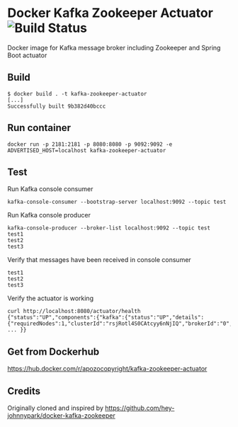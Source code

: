 Docker Kafka Zookeeper Actuator ![Build Status](https://travis-ci.org/apozo-copyright/docker-kafka-zookeeper-actuator.svg?branch=master)
===============================
Docker image for Kafka message broker including Zookeeper and Spring Boot actuator

Build
-----
```
$ docker build . -t kafka-zookeeper-actuator
[...]
Successfully built 9b382d40bccc
```

Run container
-------------
```
docker run -p 2181:2181 -p 8080:8080 -p 9092:9092 -e ADVERTISED_HOST=localhost kafka-zookeeper-actuator
```

Test
----
Run Kafka console consumer
```
kafka-console-consumer --bootstrap-server localhost:9092 --topic test
```

Run Kafka console producer
```
kafka-console-producer --broker-list localhost:9092 --topic test
test1
test2
test3
```

Verify that messages have been received in console consumer
```
test1
test2
test3
```

Verify the actuator is working
```
curl http://localhost:8080/actuator/health
{"status":"UP","components":{"kafka":{"status":"UP","details":{"requiredNodes":1,"clusterId":"rsjRotl4S0CAtcyy6nNjIQ","brokerId":"0","nodes":1}}, ... }}
```

Get from Dockerhub
------------------
https://hub.docker.com/r/apozocopyright/kafka-zookeeper-actuator

Credits
-------
Originally cloned and inspired by https://github.com/hey-johnnypark/docker-kafka-zookeeper
